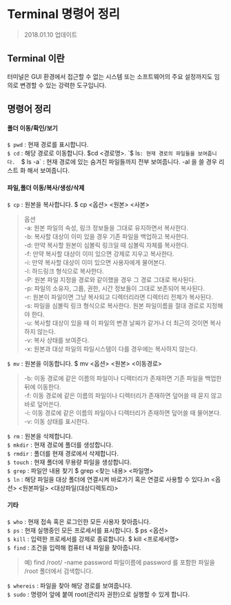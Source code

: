 # Terminal 명령어 정리
> 2018.01.10 업데이트

## Terminal 이란

터미널은 GUI 환경에서 접근할 수 없는 시스템 또는 소프트웨어의 주요 설정까지도 임의로 변경할 수 있는 강력한 도구입니다.

## 명령어 정리
#### 폴더 이동/확인/보기

`$ pwd` : 현재 경로를 표시합니다.  
`$ cd` : 해당 경로로 이동합니다. $cd <경로명>.  
`$ ls` : 현재 경로의 파일들을 보여줍니다.  
`$ ls -a` : 현재 경로에 있는 숨겨진 파일들까지 전부 보여줍니다. -al 을 쓸 경우 리스트 화 해서 보여줍니다.  

#### 파일,폴더 이동/복사/생성/삭제
`$ cp` : 원본을 복사합니다. $ cp <옵션> <원본> <사본>
> 옵션  
> -a: 원본 파일의 속성, 링크 정보들을 그대로 유지하면서 복사한다.  
> -b: 복사할 대상이 이미 있을 경우 기존 파일을 백업하고 복사한다.  
> -d: 만약 복사할 원본이 심볼릭 링크일 때 심볼릭 자체를 복사한다.  
> -f: 만약 복사할 대상이 이미 있으면 강제로 지우고 복사한다.  
> -i: 만약 복사할 대상이 이미 있으면 사용자에게 물어본다.  
> -l: 하드링크 형식으로 복사한다.  
> -P: 원본 파일 지정을 경로와 같이했을 경우 그 경로 그대로 복사된다.  
> -p: 파일의 소유자, 그룹, 권한, 시간 정보들이 그대로 보존되어 복사된다.  
> -r: 원본이 파일이면 그냥 복사되고 디렉터리라면 디렉터리 전체가 복사된다.  
> -s: 파일을 심볼릭 링크 형식으로 복사한다. 원본 파일이름을 절대 경로로 지정해야 한다.  
> -u: 복사할 대상이 있을 때 이 파일의 변경 날짜가 같거나 더 최근의 것이면 복사하지 않는다.  
> -v: 복사 상태를 보여준다.  
> -x: 원본과 대상 파일의 파일시스템이 다를 경우에는 복사하지 않는다.  

`$ mv` : 원본을 이동합니다. $ mv <옵션> <원본> <이동경로>
> -b: 이동 경로에 같은 이름의 파일이나 디렉터리가 존재하면 기존 파일을 백업한 뒤에 이동한다.  
> -f: 이동 경로에 같은 이름의 파일이나 디렉터리가 존재하면 덮어쓸 때 묻지 않고 바로 덮어쓴다.  
> -i: 이동 경로에 같은 이름의 파일이나 디렉터리가 존재하면 덮어쓸 때 물어본다.  
> -v: 이동 상태를 표시한다.  

`$ rm` : 원본을 삭제합니다.  
`$ mkdir` : 현재 경로에 폴더를 생성합니다.  
`$ rmdir` : 폴더를 현재 경로에서 삭제합니다.  
`$ touch` : 현재 폴더에 무용량 파일을 생성합니다.  
`$ grep` : 파일안 내용 찾기 $ grep <찾는 내용> <파일명>  
`$ ln` :  해당 파일을 대상 폴더에 연결시켜 바로가기 혹은 연결로 사용할 수 있다.ln <옵션> <원본파일> <대상파일(대상디렉토리)>  

#### 기타
`$ who` : 현재 접속 혹은 로그인한 모든 사용자 찾아줍니다.  
`$ ps` : 현재 실행중인 모든 프로세서를 표시합니다. $ ps <옵션>   
`$ kill` : 입력한 프로세서를 강제로 종료합니다. $ kill <프로세서명>   
`$ find` : 조건을 입력해 컴퓨터 내 파일을 찾아줍니다.  
> 예) find /root/ -name password 파일이름에 password 를 포함한 파일을 /root 폴더에서 검색합니다.

`$ whereis` : 파일을 찾아 해당 경로를 보여줍니다.  
`$ sudo` : 명령어 앞에 붙여 root(관리자 권한)으로 실행할 수 있게 합니다.  
